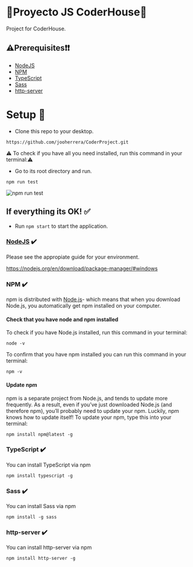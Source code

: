 # :small_blue_diamond:Proyecto JS CoderHouse:small_blue_diamond:

Project for CoderHouse.

## :warning:Prerequisites:heavy_exclamation_mark::heavy_exclamation_mark:

-   [NodeJS](http://nodejs.org/) 
-   [NPM](https://www.npmjs.com/get-npm)
-   [TypeScript](https://www.typescriptlang.org/)
-   [Sass](https://sass-lang.com/install)
-   [http-server]()

 

# <a id="setup"> </a> Setup :rocket:


- Clone this repo to your desktop.

```
https://github.com/jooherrera/CoderProject.git
```

:warning: To check if you have all you need installed, run this command in your terminal::warning:

- Go to its root directory and run.

```
npm run test
```

![npm run test](https://i.postimg.cc/R07482zK/test.png)


## If everything its OK! :white_check_mark:


- Run `npm start` to start the application.





### <u> NodeJS</u> :heavy_check_mark: 

Please see the appropiate guide for your environment.

https://nodejs.org/en/download/package-manager/#windows

### NPM :heavy_check_mark:
npm is distributed with [Node.js](https://nodejs.org/)- which means that when you download Node.js, you automatically get 
npm installed on your computer.

#### Check that you have node and npm installed

To check if you have Node.js installed, run this command in your terminal:

```
node -v
```
To confirm that you have npm installed you can run this command in your terminal:

```
npm -v
```
#### Update npm


npm is a separate project from Node.js, and tends to update more frequently. As a result, even if you’ve just downloaded 
Node.js (and therefore npm), you’ll probably need to update your npm. Luckily, npm knows how to update itself! To update 
your npm, type this into your terminal:

```
npm install npm@latest -g
```

### TypeScript :heavy_check_mark:


You can install TypeScript via npm

```
npm install typescript -g
```


### Sass :heavy_check_mark:

You can install Sass via npm

```
npm install -g sass
```

### http-server :heavy_check_mark:

You can install http-server via npm

```
npm install http-server -g
```



